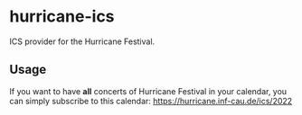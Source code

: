 # hurricane-ics

ICS provider for the Hurricane Festival.

## Usage

If you want to have **all** concerts of Hurricane Festival in your calendar, you can simply subscribe to this calendar: https://hurricane.inf-cau.de/ics/2022
